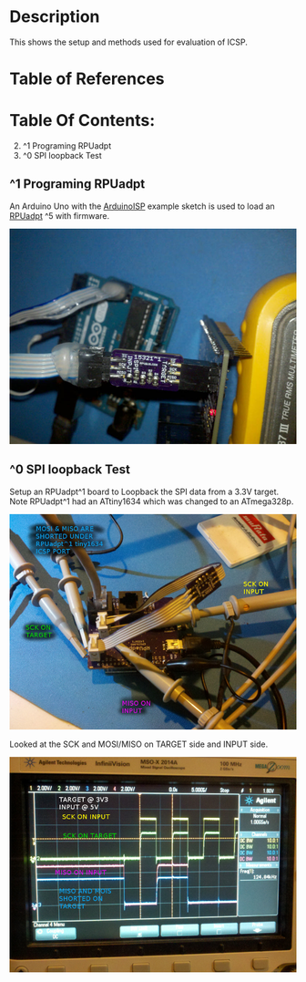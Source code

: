 # Description

This shows the setup and methods used for evaluation of ICSP.

# Table of References


# Table Of Contents:

2. ^1 Programing RPUadpt
1. ^0 SPI loopback Test


## ^1 Programing RPUadpt

An Arduino Uno with the [ArduinoISP] example sketch is used to load an [RPUadpt] ^5 with firmware.

[ArduinoISP]: https://github.com/arduino/Arduino/blob/master/build/shared/examples/11.ArduinoISP/ArduinoISP/ArduinoISP.ino
[RPUadpt]: https://github.com/epccs/RPUadpt

![^1 ICSP Programing RPUadpt](./ICSP^1_RPUadpt^5_programing.jpg "^1 ICSP Programing RPUadpt")


## ^0 SPI loopback Test

Setup an RPUadpt^1 board to Loopback the SPI data from a 3.3V target. Note RPUadpt^1 had an ATtiny1634 which was changed to an ATmega328p.

![^0 SPI Loopback](./15321^0_SPILoopbackSetup.jpg "^0 SPI Loopback")


Looked at the SCK and MOSI/MISO on TARGET side and INPUT side.

![^0 SPI Loopback](./15321^0_SPILoopbackOnScope.jpg "^0 SPI Loopback")
